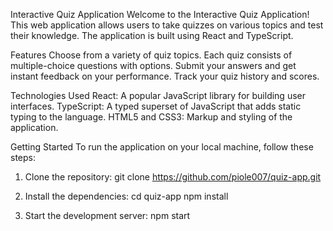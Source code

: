 Interactive Quiz Application
Welcome to the Interactive Quiz Application! This web application allows users to take quizzes on various topics and test their knowledge. The application is built using React and TypeScript.

Features
Choose from a variety of quiz topics.
Each quiz consists of multiple-choice questions with options.
Submit your answers and get instant feedback on your performance.
Track your quiz history and scores.

Technologies Used
React: A popular JavaScript library for building user interfaces.
TypeScript: A typed superset of JavaScript that adds static typing to the language.
HTML5 and CSS3: Markup and styling of the application.

Getting Started
To run the application on your local machine, follow these steps:

1. Clone the repository:
   git clone https://github.com/piole007/quiz-app.git

2. Install the dependencies:
   cd quiz-app
   npm install

3. Start the development server:
   npm start
